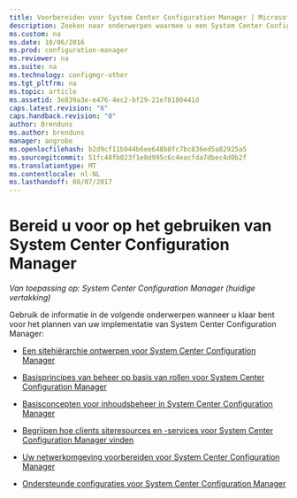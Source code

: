 ```yaml
---
title: Voorbereiden voor System Center Configuration Manager | Microsoft Docs
description: Zoeken naar onderwerpen waarmee u een System Center Configuration Manager-implementatie plannen.
ms.custom: na
ms.date: 10/06/2016
ms.prod: configuration-manager
ms.reviewer: na
ms.suite: na
ms.technology: configmgr-other
ms.tgt_pltfrm: na
ms.topic: article
ms.assetid: 3e839a3e-e476-4ec2-bf29-21e78180441d
caps.latest.revision: "6"
caps.handback.revision: "0"
author: Brenduns
ms.author: brenduns
manager: angrobe
ms.openlocfilehash: b2d9cf11b944b6ee648b8fc7bc836ed5a82925a5
ms.sourcegitcommit: 51fc48fb023f1e8d995c6c4eacfda7dbec4d0b2f
ms.translationtype: MT
ms.contentlocale: nl-NL
ms.lasthandoff: 08/07/2017
---
```

# <a name="get-ready-for-system-center-configuration-manager"></a>Bereid u voor op het gebruiken van System Center Configuration Manager

*Van toepassing op: System Center Configuration Manager (huidige vertakking)*

Gebruik de informatie in de volgende onderwerpen wanneer u klaar bent voor het plannen van uw implementatie van System Center Configuration Manager:  


  -   [Een sitehiërarchie ontwerpen voor System Center Configuration Manager](../../core/plan-design/hierarchy/design-a-hierarchy-of-sites.md)  

  -   [Basisprincipes van beheer op basis van rollen voor System Center Configuration Manager](../../core/understand/fundamentals-of-role-based-administration.md)  

  -   [Basisconcepten voor inhoudsbeheer in System Center Configuration Manager](../../core/plan-design/hierarchy/fundamental-concepts-for-content-management.md)  

  -   [Begrijpen hoe clients siteresources en -services voor System Center Configuration Manager vinden](../../core/plan-design/hierarchy/understand-how-clients-find-site-resources-and-services.md)  

-   [Uw netwerkomgeving voorbereiden voor System Center Configuration Manager](/sccm/core/plan-design/network/configure-firewalls-ports-domains)  

-   [Ondersteunde configuraties voor System Center Configuration Manager](../../core/plan-design/configs/supported-configurations.md)  
